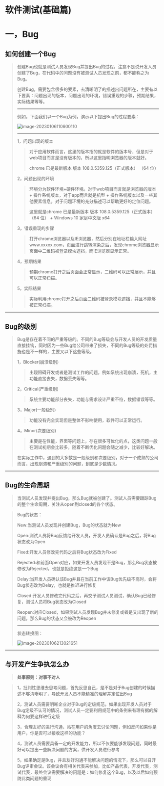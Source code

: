 #  软件测试(基础篇)

#  一，Bug

##  如何创建一个Bug

> 创建Bug也就是测试人员发现Bug并提出Bug的过程，注意不是说开发人员创建了Bug，在代码中的问题没有被测试人员发现之前，都不能称之为Bug。
>
> 创建Bug，需要包含很多的要素，去清晰明了的描述出问题所在，主要有以下要素：问题出现的版本，问题出现的环境，错误重现的步骤，预期结果，实际结果等等。
>
> ***
>
> 例如，下面我们以一个Bug为例，演示以下提出Bug的过程要素：
>
> ![image-20230106110600110](C:\Users\14776\AppData\Roaming\Typora\typora-user-images\image-20230106110600110.png) 
>
> ***
>
> 1，问题出现的版本
>
> > 对于应用软件而言，这里的版本指的就是软件的版本号，但是对于web项目而言是没有版本的，所以这里指明浏览器的版本就好。
> >
> > chrome 已是最新版本 版本 108.0.5359.125（正式版本） （64 位）
>
> 2，问题出现的环境
>
> > 环境分为软件环境+硬件环境。对于web项目而言就是浏览器的版本 + 操作系统版本，对于app而言就是机型 + 操作系统版本以及一些其他要素信息。对于问题环境的充分描述可以帮助更好的定位问题。
> >
> > 这里就是chrome 已是最新版本 版本 108.0.5359.125（正式版本） （64 位） +  Windows 10 家庭中文版 x64
>
> 3，错误重现的步骤
>
> > 打开chrome浏览器以及IE浏览器，然后分别在地址栏输入网址www.xxxxx.com，页面进行跳转渲染之后，发现chrome浏览器显示页面中二维码被登录模块遮挡，而IE浏览器显示正常。
>
> 4，预期结果
>
> > 预期chrome打开之后页面会正常显示，二维码可以正常展示，并且可以正常扫描。
>
> 5，实际结果
>
> > 实际利用chrome打开之后页面二维码被登录模块遮挡，并且不能够被正常扫描。

***

##  Bug的级别

> Bug是存在着不同的严重等级的。不同的Bug等级会与开发人员的开发质量直接挂钩，同时因为一些Bug给公司带来了损失，不同的Bug等级的处罚措施也是不一样的，主要又以下这些等级。
>
> 1，Blocker(崩溃级别)
>
> > 出现阻碍开发或者是测试工作的问题。例如系统出现崩溃，死机，主功能直接丧失，数据丢失等等。
>
> 2，Critical(严重级别)
>
> > 系统主要功能部分丧失，功能与需求设计严重不符，数据错误等等。
>
> 3，Major(一般级别)
>
> > 功能没有完全实现但是整体不影响使用，软件可以正常运行。
>
> 4，Minor(次要级别)
>
> > 主要是在性能，界面等问题上，存在很多可优化的点，这类问题一般在测试初期会比较多，随着不断优化问题会随之减少，比较好解决。
>
> 在实际工作中，遇到的大多数是一般级别和次要级别，对于一个成熟的公司而言，出现崩溃和严重级别的问题，到底是少数情况。

****

##  Bug的生命周期

> 当测试人员发现并提出Bug，那么Bug就被创建了。测试人员需要跟踪Bug的整个生命周期，关注从open到closed的各个状态。

> Bug的状态：
>
> New:当测试人员发现并创建Bug，Bug的状态就为New
>
> Open:测试人员将Bug反馈给开发人员，开发人员确认是Bug之后，将Bug状态改为Open
>
> Fixed:开发人员修改完代码之后将Bug状态改为Fixed
>
> Rejected:和前面Open对应，如果开发人员发现不是Bug，那么Bug状态被修改为Rejected，也就是拒绝这是一个Bug
>
> Delay:当开发人员确认该Bug并且在当前工作中该Bug优先级不高时，会将Bug状态改为Delay，也就是推迟进行修复
>
> Closed:开发人员修改完代码之后，再交予测试人员测试，确认Bug已经修复，测试人员将Bug状态改为Closed
>
> Reopen:对应Closed，如果测试人员发现Bug并未修复或者是又出现了新的问题，那么Bug的状态又会被改为Reopen
>
> ****
>
> 状态转换图：
>
> ![image-20230106213021651](C:\Users\14776\AppData\Roaming\Typora\typora-user-images\image-20230106213021651.png) 

***

##  与开发产生争执怎么办

> **处事原则：对事不对人**

> 1，批判性思维去思考问题，首先反思自己，是不是对于Bug创建的时候描述不够清晰明了，导致开发人员不能精准的理解并定位出Bug
>
> 2，测试人员需要明晰企业对于Bug的定级规范。如果出现开发人员对于Bug定级不认可的情况，测试人员一定要利用规范中的条例来有理有据的解释为何要这样进行定级
>
> 3，合理友好的进行沟通，站在用户的角度去讨论问题，例如反问如果你是用户，你是否可以接收这样的功能？
>
> 4，测试人员需要具备一定的开发能力，所以不仅要能够发现问题，同时最好可以提出一些解决问题的方案，供开发人员进行参考
>
> 5，如果确定是Bug，并且友好沟通不能解决问题的情况下，那么可以召开Bug评审会议。该会议会有相关代表来参加，比如产品代表，开发代表，测试代表，最终会议需要解决的问题是：如何修复这个Bug，以及以后如何预防此类问题的重现